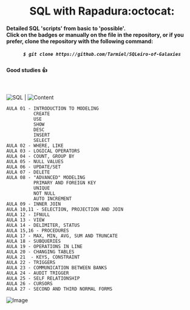 <h1 align="center">SQL with Rapadura:octocat: </h1>

#### Detailed SQL 'scripts' from basic to 'possible'.<br>Click on the badges or manually on the file in the repository, or if you prefer, clone the repository with the following command:

<h5 align="center">
  
```bash
$ git clone https://github.com/Tarmiel/SQLeiro-of-Galaxies
```
</h6>

#### Good studies :+1:

<br>

![SQL](https://img.shields.io/badge/-MySQL-4479A1?style=for-the-badge&logo=mySQL&logoWidth=71.5&logoColor=white&color=796e96&labelColor=c44747) | 
![Content](https://img.shields.io/badge/-Content:-4479A1?style=for-the-badge&color=c44747)

    AULA 01 - INTRODUCTION TO MODELING
              CREATE
              USE
              SHOW
              DESC
              INSERT
              SELECT
    AULA 02 - WHERE, LIKE
    AULA 03 - LOGICAL OPERATORS
    AULA 04 - COUNT, GROUP BY
    AULA 05 - NULL VALUES
    AULA 06 - UPDATE/SET
    AULA 07 - DELETE
    AULA 08 - "ADVANCED" MODELING
              PRIMARY AND FOREIGN KEY
              UNIQUE
              NOT NULL
              AUTO INCREMENT 
    AULA 09 - INNER JOIN
    AULA 10,11 - SELECTION, PROJECTION AND JOIN
    AULA 12 - IFNULL
    AULA 13 - VIEW
    AULA 14 - DELIMITER, STATUS
    AULA 15,16 - PROCEDURES
    AULA 17 - MAX, MIN, AVG, SUM AND TRUNCATE
    AULA 18 - SUBQUERIES
    AULA 19 - OPERATIONS IN LINE
    AULA 20 - CHANGING TABLES
    AULA 21  - KEYS, CONSTRAINT
    AULA 22 - TRIGGERS
    AULA 23 - COMMUNICATION BETWEEN BANKS
    AULA 24 - AUDIT TRIGGER
    AULA 25 - SELF RELATIONSHIP
    AULA 26 - CURSORS
    AULA 27 - SECOND AND THIRD NORMAL FORMS

![Image](https://i.imgur.com/iipgZmh.gif)
